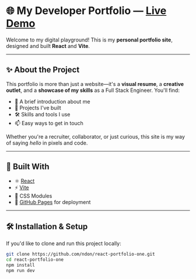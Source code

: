 # 🌐 My Developer Portfolio — [Live Demo](https://noelledons.github.io/react-portfolio-one/)

Welcome to my digital playground! This is my **personal portfolio site**, designed and built **React** and **Vite**.

---

## ✨ About the Project

This portfolio is more than just a website—it's a **visual resume**, a **creative outlet**, and a **showcase of my skills** as a Full Stack Engineer. You'll find:

- 🧠 A brief introduction about me
- 💼 Projects I've built
- 🛠️ Skills and tools I use
- 📫 Easy ways to get in touch

Whether you're a recruiter, collaborator, or just curious, this site is my way of saying *hello* in pixels and code.

---

## 🚀 Built With

- ⚛️ [React](https://reactjs.org/)
- ⚡ [Vite](https://vitejs.dev/)
- 🎨 CSS Modules
- 🔗 [GitHub Pages](https://pages.github.com/) for deployment

---

## 🛠️ Installation & Setup

If you'd like to clone and run this project locally:

```bash
git clone https://github.com/ndon/react-portfolio-one.git
cd react-portfolio-one
npm install
npm run dev
